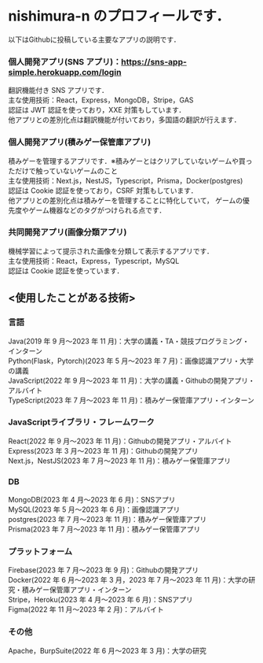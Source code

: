 # nishimura-n のプロフィールです．
 以下はGithubに投稿している主要なアプリの説明です．

### 個人開発アプリ(SNS アプリ)：https://sns-app-simple.herokuapp.com/login

翻訳機能付き SNS アプリです．<br>
主な使用技術：React，Express，MongoDB，Stripe，GAS<br>
認証は JWT 認証を使っており，XXE 対策もしています．<br>
他アプリとの差別化点は翻訳機能が付いており，多国語の翻訳が行えます．

### 個人開発アプリ(積みゲー保管庫アプリ)

積みゲーを管理するアプリです．※積みゲーとはクリアしていないゲームや買っただけで触っていないゲームのこと<br>
主な使用技術：Next.js，NestJS，Typescript，Prisma，Docker(postgres)<br>
認証は Cookie 認証を使っており，CSRF 対策もしています．<br>
他アプリとの差別化点は積みゲーを管理することに特化していて，
ゲームの優先度やゲーム機器などのタグがつけられる点です．

### 共同開発アプリ(画像分類アプリ)

機械学習によって提示された画像を分類して表示するアプリです．<br>
主な使用技術：React，Express，Typescript，MySQL<br>
認証は Cookie 認証を使っています．<br>

## <使用したことがある技術>
### 言語
Java(2019 年 9 月〜2023 年 11 月)：大学の講義・TA・競技プログラミング・インターン<br>
Python(Flask，Pytorch)(2023 年 5 月〜2023 年 7 月)：画像認識アプリ・大学の講義<br>
JavaScript(2022 年 9 月〜2023 年 11 月)：大学の講義・Githubの開発アプリ・アルバイト<br>
TypeScript(2023 年 7 月〜2023 年 11 月)：積みゲー保管庫アプリ・インターン<br>
### JavaScriptライブラリ・フレームワーク
React(2022 年 9 月〜2023 年 11 月)：Githubの開発アプリ・アルバイト<br>
Express(2023 年 3 月〜2023 年 11 月)：Githubの開発アプリ<br>
Next.js，NestJS(2023 年 7 月〜2023 年 11 月)：積みゲー保管庫アプリ<br>
### DB
MongoDB(2023 年 4 月〜2023 年 6 月)：SNSアプリ<br>
MySQL(2023 年 5 月〜2023 年 6 月)：画像認識アプリ<br>
postgres(2023 年 7 月〜2023 年 11 月)：積みゲー保管庫アプリ<br>
Prisma(2023 年 7 月〜2023 年 11 月)：積みゲー保管庫アプリ<br>
### プラットフォーム
Firebase(2023 年 7 月〜2023 年 9 月)：Githubの開発アプリ<br>
Docker(2022 年 6 月〜2023 年 3 月，2023 年 7 月〜2023 年 11 月)：大学の研究・積みゲー保管庫アプリ・インターン<br>
Stripe，Heroku(2023 年 4 月〜2023 年 6 月)：SNSアプリ<br>
Figma(2022 年 11 月〜2023 年 2 月)：アルバイト<br>
### その他
Apache，BurpSuite(2022 年 6 月〜2023 年 3 月)：大学の研究
